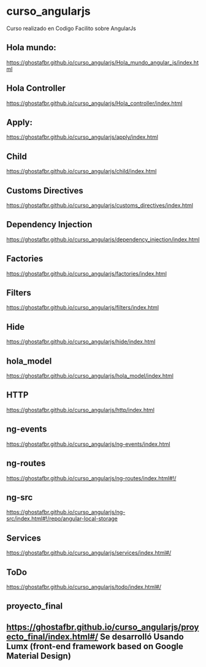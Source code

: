 # curso_angularjs
Curso realizado en Codigo Facilito sobre AngularJs

## Hola mundo: 
https://ghostafbr.github.io/curso_angularjs/Hola_mundo_angular_js/index.html

## Hola Controller
https://ghostafbr.github.io/curso_angularjs/Hola_controller/index.html

## Apply: 
https://ghostafbr.github.io/curso_angularjs/apply/index.html

## Child
https://ghostafbr.github.io/curso_angularjs/child/index.html

## Customs Directives
https://ghostafbr.github.io/curso_angularjs/customs_directives/index.html

## Dependency Injection
https://ghostafbr.github.io/curso_angularjs/dependency_injection/index.html

## Factories
https://ghostafbr.github.io/curso_angularjs/factories/index.html

## Filters
https://ghostafbr.github.io/curso_angularjs/filters/index.html

## Hide
https://ghostafbr.github.io/curso_angularjs/hide/index.html

## hola_model
https://ghostafbr.github.io/curso_angularjs/hola_model/index.html

## HTTP
https://ghostafbr.github.io/curso_angularjs/http/index.html

## ng-events
https://ghostafbr.github.io/curso_angularjs/ng-events/index.html

## ng-routes
https://ghostafbr.github.io/curso_angularjs/ng-routes/index.html#!/

## ng-src
https://ghostafbr.github.io/curso_angularjs/ng-src/index.html#!/repo/angular-local-storage

## Services
https://ghostafbr.github.io/curso_angularjs/services/index.html#/

## ToDo
https://ghostafbr.github.io/curso_angularjs/todo/index.html#/

## proyecto_final
https://ghostafbr.github.io/curso_angularjs/proyecto_final/index.html#/
Se desarrolló Usando Lumx (front-end framework based on Google Material Design)
--------------------
